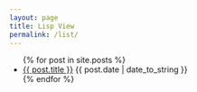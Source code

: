 ```yaml
---
layout: page
title: Lisp View
permalink: /list/
---
```


 <ul class="chaos">
  {% for post in site.posts %}
  <li><a  title="{{ post.title }}" class="title" href="{{ site.baseurl }}{{ post.url }}">{{ post.title }}</a>  <span class="time"> {{ post.date | date_to_string }} </span>   </li>
  {% endfor %}
 </ul>
